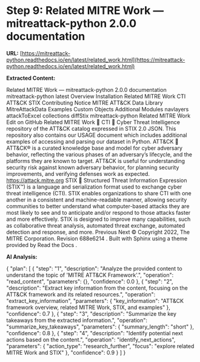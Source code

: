 # Step 9: Related MITRE Work — mitreattack-python 2.0.0 documentation

**URL:** [https://mitreattack-python.readthedocs.io/en/latest/related_work.html](https://mitreattack-python.readthedocs.io/en/latest/related_work.html)

**Extracted Content:**

Related MITRE Work — mitreattack-python 2.0.0 documentation
mitreattack-python
latest
Overview
Installation
Related MITRE Work
CTI
ATT&CK
STIX
Contributing
Notice
MITRE ATT&CK Data Library
MitreAttackData
Examples
Custom Objects
Additional Modules
navlayers
attackToExcel
collections
diffStix
mitreattack-python
Related MITRE Work
Edit on GitHub
Related MITRE Work

CTI

Cyber Threat Intelligence repository
of the ATT&CK catalog expressed in STIX 2.0 JSON. This
repository also contains
our USAGE document
which includes additional examples of accessing
and parsing our dataset in Python.
ATT&CK

ATT&CK® is a curated knowledge base and model for cyber adversary behavior, reflecting the various
phases of an adversary’s lifecycle, and the platforms they are known to target. ATT&CK is useful
for understanding security risk against known adversary behavior, for planning security
improvements, and verifying defenses work as expected.
https://attack.mitre.org
STIX

Structured Threat Information Expression
(STIX™) is a language and serialization format used to
exchange cyber threat intelligence (CTI).
STIX enables organizations to share CTI with one another in a consistent and machine-readable manner,
allowing security communities to better understand what computer-based attacks they are most likely to
see and to anticipate and/or respond to those attacks faster and more effectively.
STIX is designed to improve many capabilities, such as collaborative threat analysis, automated
threat exchange, automated detection and response, and more.
Previous
Next
© Copyright 2022, The MITRE Corporation.
Revision
688e6214
.
Built with
Sphinx
using a
theme
provided by
Read the Docs
.

**AI Analysis:**

{
  "plan": [
    {
      "step": "1",
      "description": "Analyze the provided content to understand the topic of 'MITRE ATT&CK Framework'.",
      "operation": "read_content",
      "parameters": {},
      "confidence": 0.0
    },
    {
      "step": "2",
      "description": "Extract key information from the content, focusing on the ATT&CK framework and its related resources.",
      "operation": "extract_key_information",
      "parameters": {
        "key_information": "ATT&CK framework overview, related MITRE Work, STIX, and examples"
      },
      "confidence": 0.7
    },
    {
      "step": "3",
      "description": "Summarize the key takeaways from the extracted information.",
      "operation": "summarize_key_takeaways",
      "parameters": {
        "summary_length": "short"
      },
      "confidence": 0.8
    },
    {
      "step": "4",
      "description": "Identify potential next actions based on the content.",
      "operation": "identify_next_actions",
      "parameters": {
        "action_type": "research_further",
        "focus": "explore related MITRE Work and STIX"
      },
      "confidence": 0.9
    }
  ]
}

